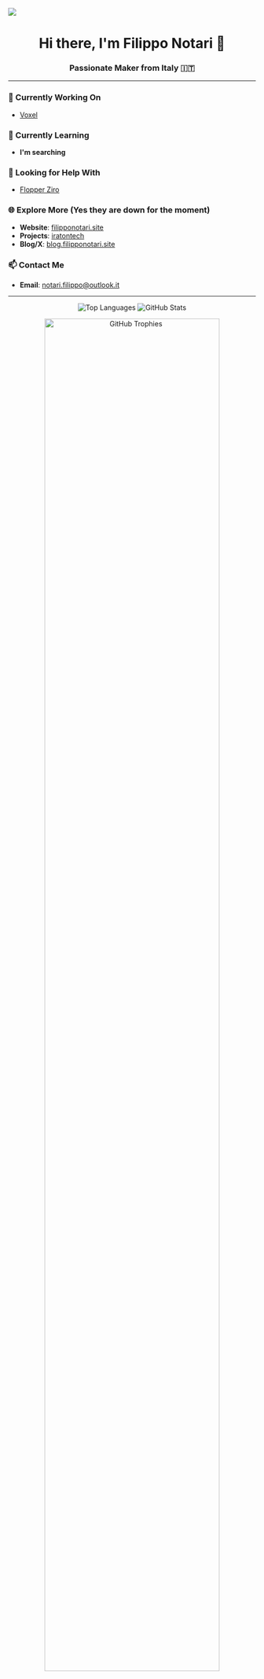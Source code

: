 ![](https://komarev.com/ghpvc/?username=lraton&style=for-the-badge)

<h1 align="center">Hi there, I'm Filippo Notari 👋</h1>
<h3 align="center">Passionate Maker from Italy 🇮🇹</h3>

---

### 🔭 Currently Working On  
- [Voxel](https://github.com/lraton/voxel)  

### 🌱 Currently Learning  
- **I'm searching**  

### 🤝 Looking for Help With  
- [Flopper Ziro](https://github.com/lraton/FlopperZiro)  

### 🌐 Explore More  (Yes they are down for the moment)
- **Website**: [filipponotari.site](https://filipponotari.site/)  
- **Projects**: [iratontech](https://iratontech.filipponotari.site/)  
- **Blog/X**: [blog.filipponotari.site](https://blog.filipponotari.site/)  

### 📫 Contact Me  
- **Email**: notari.filippo@outlook.it  

---

<p align="center">
  <img src="https://github-readme-stats.vercel.app/api/top-langs?username=lraton&show_icons=true&locale=en&layout=compact&theme=synthwave" alt="Top Languages" />
  <img src="https://github-readme-stats.vercel.app/api?username=lraton&show_icons=true&locale=en&theme=synthwave" alt="GitHub Stats" />
</p>

<div align="center">
  <img width="84%" src="https://github-profile-trophy.vercel.app/?username=lraton&theme=radical&row=1&column=7&margin-h=15&margin-w=5&no-bg=true" alt="GitHub Trophies" />
</div>
